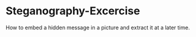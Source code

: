 # Steganography-Excercise
How to embed a hidden message in a picture and extract it at a later time.
